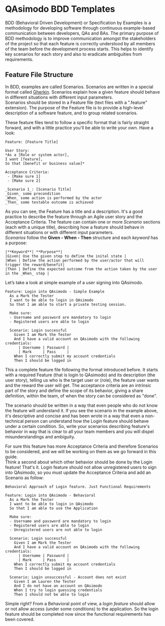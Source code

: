 # QAsimodo BDD Templates

BDD (Behavioral Driven Development) or Specification by Examples is a methodology for developing software through continuous example-based 
communication between developers, QAs and BAs. The primary purpose of BDD methodology is to improve communication amongst the stakeholders 
of the project so that each feature is correctly understood by all members of the team before the development process starts. 
This helps to identify key scenarios for each story and also to eradicate ambiguities from requirements.

## Feature File Structure
In BDD, examples are called Scenarios. Scenarios are written in a special format called [Gherkin](https://automationpanda.com/2017/01/26/bdd-101-the-gherkin-language/). 
Scenarios explain how a given feature should behave in different situations with different input parameters.  
Scenarios should be stored in a Feature file (text files with a ".feature" extension). The purpose of the Feature file is to provide a high-level 
description of a software feature, and to group related scenarios.
      
These feature files tend to follow a specific format that is fairly straight forward, 
and with a little practice you'll be able to write your own. Have a look:

    Feature: [Feature Title]

    User Story:  
    *As a [Role or system actor],  
    I want [feature],  
    So that [benefit or business value]*  
    
    Acceptance Criteria:  
     - [Make sure 1] 
     - [Make sure 2]
    
    _Scenario 1_: [Scenario Title]  
    _Given_ some precondition  
    _When_ some action is performed by the actor  
    _Then_ some testable outcome is achieved

As you can see, the Feature has a title and a description. It's a good practice to describe the feature through an Agile user story and the Acceptance Criteria.
The feature can contain one or more _Scenario_ sections (each with a unique title), describing how a feature should behave in different situations or
with different input parameters.  
_Scenarios_ follow the **Given - When - Then** structure and each _keyword_ has a purpose:

    |**Keyword**| **Purpose**|
    |Given| Use the given step to define the inital state |  
    |When | Define the action performed by the user/actor that will trigger the reward/benefit|
    |Then | Define the expected outcome from the action taken by the user in the _When_ step |

Let’s take a look at simple example of a user signing into QAsimodo.

    Feature: Login into QAsimodo - Simple Example
      As a Mark the Tester
      I want to be able to login in QAsimodo
      So that I am able to start a private testing session.
    
      Make sure:
      - Username and password are mandatory to login
      - Registered users are able to login
       
      Scenario: Login successful
        Given I am Mark the Tester  
        And I have a valid account on QAsimodo with the following credentials:  
          | Username | Password |
          | Mark     | Pass     |              
        When I correctly submit my account credentials  
        Then I should be logged in
    
This a complete feature file following the format introduced before. It starts with a required Feature (that is login to QAsimodo) and its description (the user story),
telling us who is the target user or (role), the feature user wants and the reward the user will get. The acceptance criteria are an intrinsic part of the story
and define the scope of its behavior, giving a share definition, within the team, of when the story can be considered as "done".  

The scenario should be written in a way that even people who do not know the feature will understand it. If you see the scenario in the example above, it's descriptive and concise 
and has been wrote in a way that even a non-technical person can understand how the Login feature should behave under a certain condition. So, write your
scenarios describing feature's behavior in way that is clear to all your team members and you will dispel misunderstandings and ambiguity.

For sure this feature has more Acceptance Criteria and therefore Scenarios to be considered, and we will be working on them as we go forward in this guide.   
Think a second about which other behavior should be done by the Login feature! That's it. Login feature should not allow unregistered users to sign into QAsimodo,
so you must update the Acceptance Criteria and add an Scenario as follow:

    
    Behavioral Approach of Login feature. Just Functional Requirements
    
    Feature: Login into QAsimodo - Behavioral
      As a Mark the Tester
      I want to be able to login in QAsimodo
      So that I am able to use the Application
    
      Make sure:
      - Username and password are mandatory to login
      - Registered users are able to login
      - Unregistered users are not able to login
    
      Scenario: Login successful
        Given I am Mark the Tester
        And I have a valid account on QAsimodo with the following credentials:
          | Username | Password |
          | Mark     | Pass     |
        When I correctly submit my account credentials
        Then I should be logged in
    
      Scenario: Login unsuccessful - Account does not exist
        Given I am Lauren the Tester
        And I do not have an account on QAsimodo
        When I try to login guessing credentials
        Then I should not be able to login

Simple right? From a Behavioral point of view, a _login feature_ should allow or not allow access (under some conditions) to the application. So 
the login feature should be completed now since the functional requirements has been covered.

 